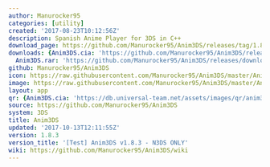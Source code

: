 ```yaml
---
author: Manurocker95
categories: [utility]
created: '2017-08-23T10:12:56Z'
description: Spanish Anime Player for 3DS in C++
download_page: https://github.com/Manurocker95/Anim3DS/releases/tag/1.8.3
downloads: {Anim3DS.cia: 'https://github.com/Manurocker95/Anim3DS/releases/download/1.8.3/Anim3DS.cia',
  Anim3DS.rar: 'https://github.com/Manurocker95/Anim3DS/releases/download/1.8.3/Anim3DS.rar'}
github: Manurocker95/Anim3DS
icon: https://raw.githubusercontent.com/Manurocker95/Anim3DS/master/Anim3DS/Anim3DS/resources/icon.png
image: https://raw.githubusercontent.com/Manurocker95/Anim3DS/master/Anim3DS/Anim3DS/resources/banner.png
layout: app
qr: {Anim3DS.cia: 'https://db.universal-team.net/assets/images/qr/anim3ds.cia.png'}
source: https://github.com/Manurocker95/Anim3DS
system: 3DS
title: Anim3DS
updated: '2017-10-13T12:11:55Z'
version: 1.8.3
version_title: '[Test] Anim3DS v1.8.3 - N3DS ONLY'
wiki: https://github.com/Manurocker95/Anim3DS/wiki
---
```

